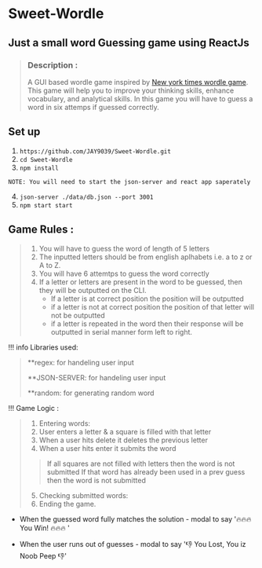 # Sweet-Wordle

## Just a small word Guessing game using ReactJs

> ### Description :
> >>
> A GUI based wordle game inspired by [New york times wordle game](https://www.nytimes.com/games/wordle/index.html).
> This game will help you to improve your thinking skills, enhance vocabulary, and analytical skills.
> In this game you will have to guess a word in six attemps if guessed correctly.

## Set up
1. `https://github.com/JAY9039/Sweet-Wordle.git` 
2. `cd Sweet-Wordle`
3. `npm install`

`NOTE: You will need to start the json-server and react app saperately`

4. `json-server ./data/db.json --port 3001`
5. `npm start start`


## Game Rules :

> 1. You will have to guess the word of length of 5 letters
> 2. The inputted letters should be from english aplhabets i.e. a to z or A to Z. 
> 3. You will have 6 attemtps to guess the word correctly
> 4. If a letter or letters are present in the word to be guessed, then they will be outputted on the CLI.
>     * If a letter is at correct position the position will be outputted
>     * if a letter is not at correct position the position of that letter will not be outputted
>     * if a letter is repeated in the word then their response will be outputted in serial manner form left to right.

 !!! info Libraries used:

> **regex: for handeling user input
>
> **JSON-SERVER: for handeling user input
>
> **random: for generating random word

!!! Game Logic :

> 1. Entering words:
> 2. User enters a letter & a square is filled with that letter
> 3. When a user hits delete it deletes the previous letter
> 4. When a user hits enter it submits the word
 >> If all squares are not filled with letters then the word is not submitted
 >> If that word has already been used in a prev guess then the word is not submitted
> 5.  Checking submitted words:
> 6. Ending the game.
 
- When the guessed word fully matches the solution
      - modal to say '🔥🔥🔥  You Win!  🔥🔥🔥 '
      
- When the user runs out of guesses
      - modal to say '👎 You Lost, You iz Noob Peep 👎'
